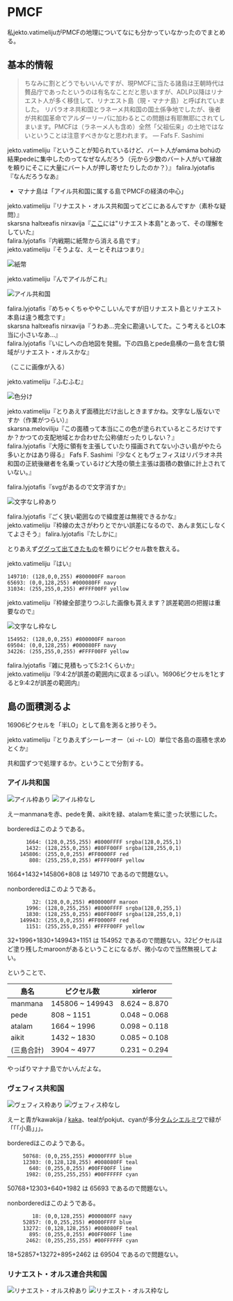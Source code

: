 # PMCF

私jekto.vatimelijuがPMCFの地理についてなにも分かっていなかったのでまとめる。

## 基本的情報

> ちなみに割とどうでもいいんですが、現PMCFに当たる諸島は王朝時代は贅品庁であったというのは有名なことだと思いますが、ADLP以降はリナエスト人が多く移住して、リナエスト島（現・マナナ島）と呼ばれていました。
リパラオネ共和国とラネーメ共和国の国土係争地でしたが、後者が共和国革命でアルダーリーパに加わるとこの問題は有耶無耶にされてしまいます。PMCFは（ラネーメ人も含め）全然「父祖伝来」の土地ではないということは注意すべきかなと思われます。 ― Fafs F. Sashimi

jekto.vatimeliju『ということが知られているけど、バート人がamáma bohúの結果pedeに集中したのってなぜなんだろう（元から少数のバート人がいて縁故を頼りにそこに大量にバート人が押し寄せたりしたのか？）』
falira.lyjotafis『なんだろうなあ』

* マナナ島は「アイル共和国に属する島でPMCFの経済の中心」

jekto.vatimeliju『リナエスト・オルス共和国ってどこにあるんですか（素朴な疑問）』  
skarsna haltxeafis nirxavija『[ここ](https://sites.google.com/site/riparaincangku/yuesureone-ren-gong-shi-jie-she-ding/li-shi/philerl/rinaesuto-orusu-gong-he-guo)には"リナエスト本島"とあって、その理解をしていた』  
falira.lyjotafis『内戦期に紙幣から消える島です』   
jekto.vatimeliju『そうよな、えーとそれはつまり』

![紙幣](https://github.com/jurliyuuri/stydyl/blob/master/pmcf/1sur.png)

jekto.vatimeliju『んでアイルがこれ』

![アイル共和国](https://github.com/jurliyuuri/stydyl/blob/master/pmcf/text4182.png)

falira.lyjotafis『めちゃくちゃややこしいんですが旧リナエスト島とリナエスト本島は違う概念です』  
skarsna haltxeafis nirxavija『うわあ…完全に勘違いしてた。こう考えるとLO本当に小さいなあ…』  
falira.lyjotafis『いにしへの白地図を発掘。下の四島とpede島横の一島を含む領域がリナエスト・オルスかな』

（ここに画像が入る）

jekto.vatimeliju『ふむふむ』

![色分け](https://github.com/jurliyuuri/stydyl/blob/master/pmcf/pmcfmap_-_.png)

jekto.vatimeliju『とりあえず面積比だけ出しときますかね。文字なし版ないですか（作業がつらい）』  
skarsna.meloviliju『この面積って本当にこの色が塗られているところだけですか？かつての支配地域とか合わせた公称値だったりしない？』  
falira.lyjotafis『大陸に領有を主張していたり描画されてない小さい島がやたら多いとかはあり得る』 
Fafs F. Sashimi『少なくともヴェフィスはリパラオネ共和国の正統後継者を名乗っているけど大陸の領土主張は面積の数値に計上されていない。』

falira.lyjotafis『svgがあるので文字消すか』

![文字なし枠あり](https://github.com/jurliyuuri/stydyl/blob/master/pmcf/text4186.png)

falira.lyjotafis『ごく狭い範囲なので緯度差は無視できるかな』  
jekto.vatimeliju『枠線の太さがわりとでかい誤差になるので、あんま気にしなくてよさそう』
falira.lyjotafis『たしかに』

とりあえず[ググって出てきたもの](https://www.imagemagick.org/discourse-server/viewtopic.php?t=16177)を頼りにピクセル数を数える。

jekto.vatimeliju『はい』

```
149710: (128,0,0,255) #800000FF maroon
65693: (0,0,128,255) #000080FF navy
31034: (255,255,0,255) #FFFF00FF yellow
```

jekto.vatimeliju『枠線全部塗りつぶした画像も貰えます？誤差範囲の把握は重要なので』

![文字なし枠なし](https://github.com/jurliyuuri/stydyl/blob/master/pmcf/text4186_2.png)

```
154952: (128,0,0,255) #800000FF maroon
69504: (0,0,128,255) #000080FF navy
34226: (255,255,0,255) #FFFF00FF yellow
```

falira.lyjotafis『雑に見積もって5:2:1くらいか』  
jekto.vatimeliju『9:4:2が誤差の範囲内に収まるっぽい。16906ピクセルを1とすると9:4:2が誤差の範囲内』

## 島の面積測るよ

16906ピクセルを「半LO」として島を測ると捗りそう。

jekto.vatimeliju『とりあえずシーレーオー（xi -r- LO）単位で各島の面積を求めとくか』

共和国ずつで処理するか。ということで分割する。

### アイル共和国

![アイル枠あり](bordered_air.png)
![アイル枠なし](nonbordered_air.png)

えーmanmanaを赤、pedeを黄、aikitを緑、atalamを紫に塗った状態にした。

borderedはこのようである。

```
      1664: (128,0,255,255) #8000FFFF srgba(128,0,255,1)
      1432: (128,255,0,255) #80FF00FF srgba(128,255,0,1)
    145806: (255,0,0,255) #FF0000FF red
       808: (255,255,0,255) #FFFF00FF yellow
```

1664+1432+145806+808 は 149710 であるので問題ない。

nonborderedはこのようである。

```
        32: (128,0,0,255) #800000FF maroon
      1996: (128,0,255,255) #8000FFFF srgba(128,0,255,1)
      1830: (128,255,0,255) #80FF00FF srgba(128,255,0,1)
    149943: (255,0,0,255) #FF0000FF red
      1151: (255,255,0,255) #FFFF00FF yellow
```

32+1996+1830+149943+1151 は 154952 であるので問題ない。32ピクセルほど塗り残したmaroonがあるということになるが、微小なので当然無視してよい。

ということで、

| 島名 | ピクセル数 | xirleror
|------|-----------|----------| 
| manmana | 145806 ~ 149943 | 8.624 ~ 8.870
| pede | 808 ~ 1151 | 0.048 ~ 0.068
| atalam | 1664 ~ 1996 | 0.098 ~ 0.118
| aikit | 1432 ~ 1830 | 0.085 ~ 0.108 
| (三島合計) | 3904 ~ 4977 | 0.231 ~ 0.294

やっぱりマナナ島でかいんだよな。

### ヴェフィス共和国

![ヴェフィス枠あり](bordered_vefisait.png)
![ヴェフィス枠なし](nonbordered_vefisait.png)

えーと青がkawakija / [kaka](https://sites.google.com/site/riparaincangku/yuesureone-ren-gong-shi-jie-she-ding/li-shi/philerl/cv)、tealがpokjut、cyanが多分[タムシエルミワ](https://sites.google.com/site/riparaincangku/yuesureone-ren-gong-shi-jie-she-ding/li-shi/philerl/cv#TOC--20)で緑が「「「小島」」」。

borderedはこのようである。

```
     50768: (0,0,255,255) #0000FFFF blue
     12303: (0,128,128,255) #008080FF teal
       640: (0,255,0,255) #00FF00FF lime
      1982: (0,255,255,255) #00FFFFFF cyan
```

50768+12303+640+1982 は 65693 であるので問題ない。

nonborderedはこのようである。

```
        18: (0,0,128,255) #000080FF navy
     52857: (0,0,255,255) #0000FFFF blue
     13272: (0,128,128,255) #008080FF teal
       895: (0,255,0,255) #00FF00FF lime
      2462: (0,255,255,255) #00FFFFFF cyan
```

18+52857+13272+895+2462 は 69504 であるので問題ない。

### リナエスト・オルス連合共和国

![リナエスト・オルス枠あり](bordered_linaest.png)
![リナエスト・オルス枠なし](nonbordered_linaest.png)
